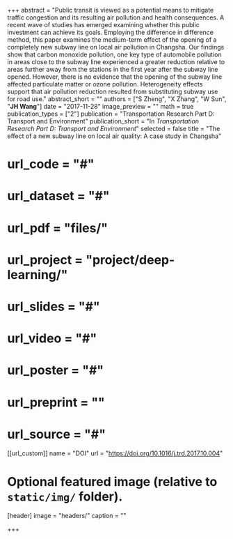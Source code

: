 +++
abstract = "Public transit is viewed as a potential means to mitigate traffic congestion and its resulting air pollution and health consequences. A recent wave of studies has emerged examining whether this public investment can achieve its goals. Employing the difference in difference method, this paper examines the medium-term effect of the opening of a completely new subway line on local air pollution in Changsha. Our findings show that carbon monoxide pollution, one key type of automobile pollution in areas close to the subway line experienced a greater reduction relative to areas further away from the stations in the first year after the subway line opened. However, there is no evidence that the opening of the subway line affected particulate matter or ozone pollution. Heterogeneity effects support that air pollution reduction resulted from substituting subway use for road use."
abstract_short = ""
authors = ["S Zheng", "X Zhang", "W Sun", "**JH Wang**"]
date = "2017-11-28"
image_preview = ""
math = true
publication_types = ["2"]
publication = "Transportation Research Part D: Transport and Environment"
publication_short = "In *Transportation Research Part D: Transport and Environment*"
selected = false
title = "The effect of a new subway line on local air quality: A case study in Changsha"
# url_code = "#"
# url_dataset = "#"
# url_pdf = "files/"
# url_project = "project/deep-learning/"
# url_slides = "#"
# url_video = "#"
# url_poster = "#"
# url_preprint = ""
# url_source = "#"

[[url_custom]]
name = "DOI"
url = "https://doi.org/10.1016/j.trd.2017.10.004"

# Optional featured image (relative to `static/img/` folder).
[header]
image = "headers/"
caption = ""

+++



